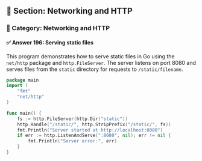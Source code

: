 ## 📘 Section: Networking and HTTP  
### 🔹 Category: Networking and HTTP  
#### ✅ Answer 196: Serving static files

This program demonstrates how to serve static files in Go using the `net/http` package and `http.FileServer`. The server listens on port 8080 and serves files from the `static` directory for requests to `/static/filename`.

```go
package main
import (
    "fmt"
    "net/http"
)

func main() {
    fs := http.FileServer(http.Dir("static"))
    http.Handle("/static/", http.StripPrefix("/static/", fs))
    fmt.Println("Server started at http://localhost:8080")
    if err := http.ListenAndServe(":8080", nil); err != nil {
        fmt.Println("Server error:", err)
    }
}
```
